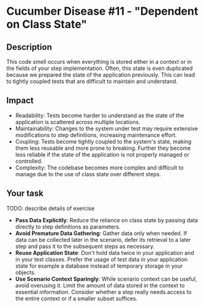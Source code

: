 # Cucumber Disease #11 - "Dependent on Class State"

## Description
This code smell occurs when everything is stored either in a context or in the fields of your step implementation. Often, this state is even duplicated because we prepared the state of the application previously. This can lead to tightly coupled tests that are difficult to maintain and understand.

## Impact
* Readability: Tests become harder to understand as the state of the application is scattered across multiple locations.
* Maintainability: Changes to the system under test may require extensive modifications to step definitions, increasing maintenance effort.
* Coupling: Tests become tightly coupled to the system's state, making them less reusable and more prone to breaking. Further they become less reliable if the state of the application is not properly managed or controlled.
* Complexity: The codebase becomes more complex and difficult to manage due to the use of class state over different steps.

## Your task

TODO: describe details of exercise

* **Pass Data Explicitly**: Reduce the reliance on class state by passing data directly to step definitions as parameters.
* **Avoid Premature Data Gathering**: Gather data only when needed. If data can be collected later in the scenario, defer its retrieval to a later step and pass it to the subsequent steps as necessary.
* **Reuse Application State**: Don't hold data twice in your application and in your test classes. Prefer the usage of test data in your application state for example a database instead of temporary storage in your objects.
* **Use Scenario Context Sparingly**: While scenario context can be useful, avoid overusing it. Limit the amount of data stored in the context to essential information. Consider whether a step really needs access to the entire context or if a smaller subset suffices.